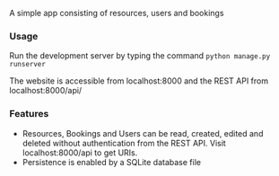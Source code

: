A simple app consisting of resources, users and bookings

### Usage

Run the development server by typing the command `python manage.py runserver`

The website is accessible from localhost:8000 and the REST API from localhost:8000/api/

### Features

- Resources, Bookings and Users can be read, created, edited and deleted without authentication from the REST API.
Visit localhost:8000/api to get URIs.
- Persistence is enabled by a SQLite database file
